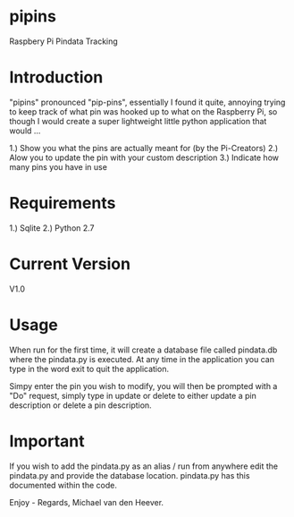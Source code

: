 pipins
======

Raspbery Pi Pindata Tracking


Introduction
============

"pipins" pronounced "pip-pins", essentially I found it quite,
annoying trying to keep track of what pin was hooked up to what
on the Raspberry Pi, so though I would create a super lightweight
little python application that would ...

1.) Show you what the pins are actually meant for (by the Pi-Creators)
2.) Alow you to update the pin with your custom description
3.) Indicate how many pins you have in use

Requirements
============

1.) Sqlite
2.) Python 2.7

Current Version
===============

V1.0

Usage
=====

When run for the first time, it will create a database file called pindata.db 
where the pindata.py is executed. At any time in the application you can type
in the word exit to quit the application.

Simpy enter the pin you wish to modify, you will then be prompted with a "Do"
request, simply type in update or delete to either update a pin description or
delete a pin description.

Important
=========

If you wish to add the pindata.py as an alias / run from anywhere edit the 
pindata.py and provide the database location.  pindata.py has this documented
within the code.

Enjoy - Regards, Michael van den Heever.



